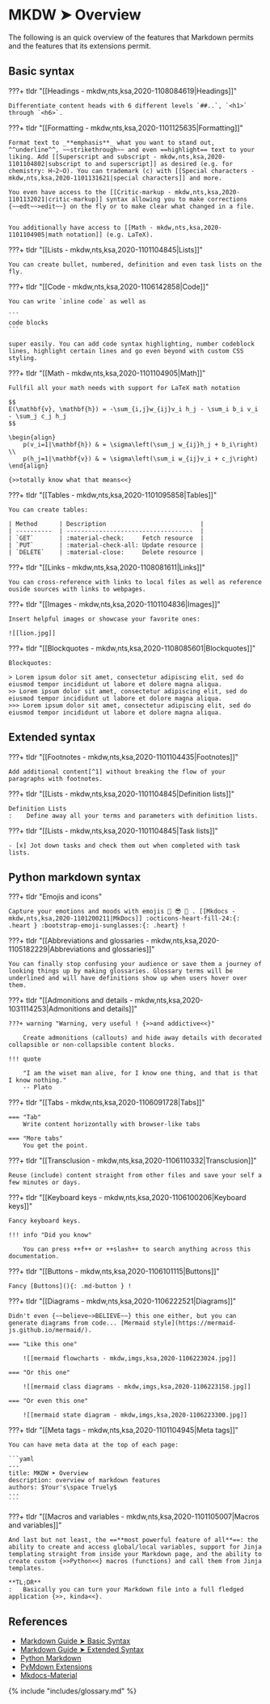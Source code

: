 # MKDW ➤ Overview

The following is an quick overview of the features that Markdown permits and the features that its extensions permit.

## Basic syntax

???+ tldr "[[Headings - mkdw,nts,ksa,2020-1108084619|Headings]]"

    Differentiate content heads with 6 different levels `##..`, `<h1>` through `<h6>`.

???+ tldr "[[Formatting - mkdw,nts,ksa,2020-1101125635|Formatting]]"

    Format text to _**emphasis**_ what you want to stand out, ^^underline^^, ~~strikethrough~~ and even ==highlight== text to your liking. Add [[Superscript and subscript - mkdw,nts,ksa,2020-1101104802|subscript to and superscript]] as desired (e.g. for chemistry: H~2~O). You can trademark (c) with [[Special characters - mkdw,nts,ksa,2020-1101131621|special characters]] and more.

    You even have access to the [[Critic-markup - mkdw,nts,ksa,2020-1101132021|critic-markup]] syntax allowing you to make corrections {~~edt~~>edit~~} on the fly or to make clear what changed in a file.


    You additionally have access to [[Math - mkdw,nts,ksa,2020-1101104905|math notation]] (e.g. LaTeX).

???+ tldr "[[Lists - mkdw,nts,ksa,2020-1101104845|Lists]]"

    You can create bullet, numbered, definition and even task lists on the fly.

???+ tldr "[[Code - mkdw,nts,ksa,2020-1106142858|Code]]"

    You can write `inline code` as well as

    ```
    code blocks
    ```

    super easily. You can add code syntax highlighting, number codeblock lines, highlight certain lines and go even beyond with custom CSS styling.

???+ tldr "[[Math - mkdw,nts,ksa,2020-1101104905|Math]]"

    Fullfil all your math needs with support for LaTeX math notation

    $$
    E(\mathbf{v}, \mathbf{h}) = -\sum_{i,j}w_{ij}v_i h_j - \sum_i b_i v_i - \sum_j c_j h_j
    $$

    \begin{align}
        p(v_i=1|\mathbf{h}) & = \sigma\left(\sum_j w_{ij}h_j + b_i\right) \\
        p(h_j=1|\mathbf{v}) & = \sigma\left(\sum_i w_{ij}v_i + c_j\right)
    \end{align}

    {>>totally know what that means<<}

???+ tldr "[[Tables - mkdw,nts,ksa,2020-1101095858|Tables]]"

    You can create tables:

    | Method      | Description                          |
    | ----------  | -----------------------------------  |
    | `GET`       | :material-check:     Fetch resource  |
    | `PUT`       | :material-check-all: Update resource |
    | `DELETE`    | :material-close:     Delete resource |

???+ tldr "[[Links - mkdw,nts,ksa,2020-1108081611|Links]]"

    You can cross-reference with links to local files as well as reference ouside sources with links to webpages.

???+ tldr "[[Images - mkdw,nts,ksa,2020-1101104836|Images]]"

    Insert helpful images or showcase your favorite ones:

    ![[lion.jpg]]

???+ tldr "[[Blockquotes - mkdw,nts,ksa,2020-1108085601|Blockquotes]]"

    Blockquotes:

    > Lorem ipsum dolor sit amet, consectetur adipiscing elit, sed do eiusmod tempor incididunt ut labore et dolore magna aliqua.
    >> Lorem ipsum dolor sit amet, consectetur adipiscing elit, sed do eiusmod tempor incididunt ut labore et dolore magna aliqua.
    >>> Lorem ipsum dolor sit amet, consectetur adipiscing elit, sed do eiusmod tempor incididunt ut labore et dolore magna aliqua.

## Extended syntax

???+ tldr "[[Footnotes - mkdw,nts,ksa,2020-1101104435|Footnotes]]"

    Add additional content[^1] without breaking the flow of your paragraphs with footnotes.

???+ tldr "[[Lists - mkdw,nts,ksa,2020-1101104845|Definition lists]]"

    Definition Lists
    :    Define away all your terms and parameters with definition lists.

???+ tldr "[[Lists - mkdw,nts,ksa,2020-1101104845|Task lists]]"

    - [x] Jot down tasks and check them out when completed with task lists.

## Python markdown syntax

???+ tldr "Emojis and icons"

    Capture your emotions and moods with emojis 👑 😎 🎩 . [[Mkdocs - mkdw,nts,ksa,2020-1101200211|MkDocs]] :octicons-heart-fill-24:{: .heart } :bootstrap-emoji-sunglasses:{: .heart} !

???+ tldr "[[Abbreviations and glossaries - mkdw,nts,ksa,2020-1105182229|Abbreviations and glossaries]]"

    You can finally stop confusing your audience or save them a journey of looking things up by making glossaries. Glossary terms will be underlined and will have definitions show up when users hover over them.

???+ tldr "[[Admonitions and details - mkdw,nts,ksa,2020-1031114253|Admonitions and details]]"

    ???+ warning "Warning, very useful ! {>>and addictive<<}"

        Create admonitions (callouts) and hide away details with decorated collapsible or non-collapsible content blocks.

    !!! quote

        "I am the wiset man alive, for I know one thing, and that is that I know nothing."
        -- Plato

???+ tldr "[[Tabs - mkdw,nts,ksa,2020-1106091728|Tabs]]"

    === "Tab"
        Write content horizontally with browser-like tabs

    === "More tabs"
        You get the point.

???+ tldr "[[Transclusion - mkdw,nts,ksa,2020-1106110332|Transclusion]]"

    Reuse (include) content straight from other files and save your self a few minutes or days.

???+ tldr "[[Keyboard keys - mkdw,nts,ksa,2020-1106100206|Keyboard keys]]"

    Fancy keyboard keys.

    !!! info "Did you know"

        You can press ++f++ or ++slash++ to search anything across this documentation.

???+ tldr "[[Buttons - mkdw,nts,ksa,2020-1106101115|Buttons]]"

    Fancy [Buttons](){: .md-button } !

???+ tldr "[[Diagrams - mkdw,nts,ksa,2020-1106222521|Diagrams]]"

    Didn't even {~~believe~>BELIEVE~~} this one either, but you can generate diagrams from code... [Mermaid style](https://mermaid-js.github.io/mermaid/).

    === "Like this one"

        ![[mermaid flowcharts - mkdw,imgs,ksa,2020-1106223024.jpg]]

    === "Or this one"

        ![[mermaid class diagrams - mkdw,imgs,ksa,2020-1106223158.jpg]]

    === "Or even this one"

        ![[mermaid state diagram - mkdw,imgs,ksa,2020-1106223300.jpg]]

???+ tldr "[[Meta tags - mkdw,nts,ksa,2020-1101104945|Meta tags]]"

    You can have meta data at the top of each page:

    ```yaml
    ---
    title: MKDW ➤ Overview
    description: overview of markdown features
    authors: $Your's\space Truely$
    ---
    ```

???+ tldr "[[Macros and variables - mkdw,nts,ksa,2020-1101105007|Macros and variables]]"

    And last but not least, the ==**most powerful feature of all**==: the ability to create and access global/local variables, support for Jinja templating straight from inside your Markdown page, and the ability to create custom {>>Python<<} macros (functions) and call them from Jinja templates.

    **TL;DR**
    :   Basically you can turn your Markdown file into a full fledged application {>>, kinda<<}.

## References

- [Markdown Guide ➤ Basic Syntax](https://www.markdownguide.org/basic-syntax)
- [Markdown Guide ➤ Extended Syntax](https://www.markdownguide.org/extended-syntax)
- [Python Markdown](https://python-markdown.github.io/)
- [PyMdown Extensions](https://facelessuser.github.io/pymdown-extensions/)
- [Mkdocs-Material](https://squidfunk.github.io/mkdocs-material-insiders/)

<!-- Foonotes -->
[^1]: additional footnote content
<!-- >Foonotes -->

<!-- Includes -->
{% include "includes/glossary.md" %}
<!-- >Includes -->
